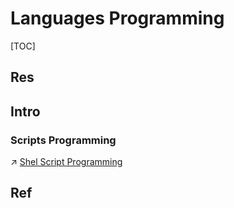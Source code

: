 # Languages Programming

[TOC]



## Res


## Intro
### Scripts Programming
↗ [Shel Script Programming](../🥷🏼%20Operating%20System%20(Tech)/🐚%20Shell/📝%20Shell%20Script%20Programming/Shel%20Script%20Programming.md)



## Ref
